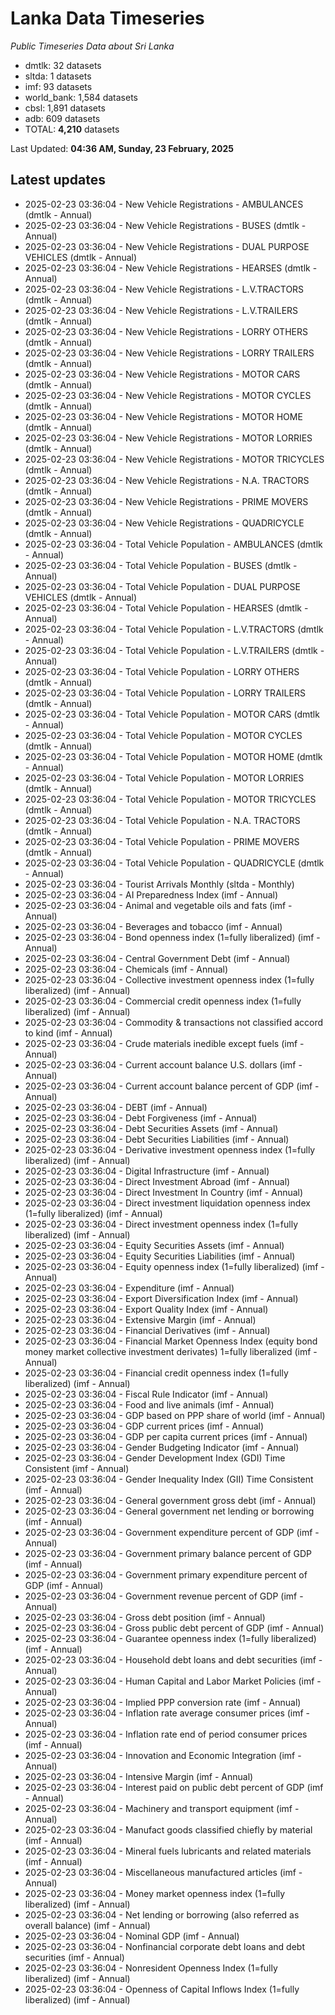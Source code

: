 # Lanka Data Timeseries
*Public Timeseries Data about Sri Lanka*

* dmtlk: 32 datasets
* sltda: 1 datasets
* imf: 93 datasets
* world_bank: 1,584 datasets
* cbsl: 1,891 datasets
* adb: 609 datasets
* TOTAL: **4,210** datasets

Last Updated: **04:36 AM, Sunday, 23 February, 2025**

## Latest updates

* 2025-02-23 03:36:04 - New Vehicle Registrations - AMBULANCES (dmtlk - Annual)
* 2025-02-23 03:36:04 - New Vehicle Registrations - BUSES (dmtlk - Annual)
* 2025-02-23 03:36:04 - New Vehicle Registrations - DUAL PURPOSE VEHICLES (dmtlk - Annual)
* 2025-02-23 03:36:04 - New Vehicle Registrations - HEARSES (dmtlk - Annual)
* 2025-02-23 03:36:04 - New Vehicle Registrations - L.V.TRACTORS (dmtlk - Annual)
* 2025-02-23 03:36:04 - New Vehicle Registrations - L.V.TRAILERS (dmtlk - Annual)
* 2025-02-23 03:36:04 - New Vehicle Registrations - LORRY OTHERS (dmtlk - Annual)
* 2025-02-23 03:36:04 - New Vehicle Registrations - LORRY TRAILERS (dmtlk - Annual)
* 2025-02-23 03:36:04 - New Vehicle Registrations - MOTOR CARS (dmtlk - Annual)
* 2025-02-23 03:36:04 - New Vehicle Registrations - MOTOR CYCLES (dmtlk - Annual)
* 2025-02-23 03:36:04 - New Vehicle Registrations - MOTOR HOME (dmtlk - Annual)
* 2025-02-23 03:36:04 - New Vehicle Registrations - MOTOR LORRIES (dmtlk - Annual)
* 2025-02-23 03:36:04 - New Vehicle Registrations - MOTOR TRICYCLES (dmtlk - Annual)
* 2025-02-23 03:36:04 - New Vehicle Registrations - N.A. TRACTORS (dmtlk - Annual)
* 2025-02-23 03:36:04 - New Vehicle Registrations - PRIME MOVERS (dmtlk - Annual)
* 2025-02-23 03:36:04 - New Vehicle Registrations - QUADRICYCLE (dmtlk - Annual)
* 2025-02-23 03:36:04 - Total Vehicle Population - AMBULANCES (dmtlk - Annual)
* 2025-02-23 03:36:04 - Total Vehicle Population - BUSES (dmtlk - Annual)
* 2025-02-23 03:36:04 - Total Vehicle Population - DUAL PURPOSE VEHICLES (dmtlk - Annual)
* 2025-02-23 03:36:04 - Total Vehicle Population - HEARSES (dmtlk - Annual)
* 2025-02-23 03:36:04 - Total Vehicle Population - L.V.TRACTORS (dmtlk - Annual)
* 2025-02-23 03:36:04 - Total Vehicle Population - L.V.TRAILERS (dmtlk - Annual)
* 2025-02-23 03:36:04 - Total Vehicle Population - LORRY OTHERS (dmtlk - Annual)
* 2025-02-23 03:36:04 - Total Vehicle Population - LORRY TRAILERS (dmtlk - Annual)
* 2025-02-23 03:36:04 - Total Vehicle Population - MOTOR CARS (dmtlk - Annual)
* 2025-02-23 03:36:04 - Total Vehicle Population - MOTOR CYCLES (dmtlk - Annual)
* 2025-02-23 03:36:04 - Total Vehicle Population - MOTOR HOME (dmtlk - Annual)
* 2025-02-23 03:36:04 - Total Vehicle Population - MOTOR LORRIES (dmtlk - Annual)
* 2025-02-23 03:36:04 - Total Vehicle Population - MOTOR TRICYCLES (dmtlk - Annual)
* 2025-02-23 03:36:04 - Total Vehicle Population - N.A. TRACTORS (dmtlk - Annual)
* 2025-02-23 03:36:04 - Total Vehicle Population - PRIME MOVERS (dmtlk - Annual)
* 2025-02-23 03:36:04 - Total Vehicle Population - QUADRICYCLE (dmtlk - Annual)
* 2025-02-23 03:36:04 - Tourist Arrivals Monthly (sltda - Monthly)
* 2025-02-23 03:36:04 - AI Preparedness Index (imf - Annual)
* 2025-02-23 03:36:04 - Animal and vegetable oils and fats (imf - Annual)
* 2025-02-23 03:36:04 - Beverages and tobacco (imf - Annual)
* 2025-02-23 03:36:04 - Bond openness index (1=fully liberalized) (imf - Annual)
* 2025-02-23 03:36:04 - Central Government Debt (imf - Annual)
* 2025-02-23 03:36:04 - Chemicals (imf - Annual)
* 2025-02-23 03:36:04 - Collective investment openness index (1=fully liberalized) (imf - Annual)
* 2025-02-23 03:36:04 - Commercial credit openness index (1=fully liberalized) (imf - Annual)
* 2025-02-23 03:36:04 - Commodity & transactions not classified accord to kind (imf - Annual)
* 2025-02-23 03:36:04 - Crude materials inedible except fuels (imf - Annual)
* 2025-02-23 03:36:04 - Current account balance U.S. dollars (imf - Annual)
* 2025-02-23 03:36:04 - Current account balance percent of GDP (imf - Annual)
* 2025-02-23 03:36:04 - DEBT (imf - Annual)
* 2025-02-23 03:36:04 - Debt Forgiveness (imf - Annual)
* 2025-02-23 03:36:04 - Debt Securities Assets (imf - Annual)
* 2025-02-23 03:36:04 - Debt Securities Liabilities (imf - Annual)
* 2025-02-23 03:36:04 - Derivative investment openness index (1=fully liberalized) (imf - Annual)
* 2025-02-23 03:36:04 - Digital Infrastructure (imf - Annual)
* 2025-02-23 03:36:04 - Direct Investment Abroad (imf - Annual)
* 2025-02-23 03:36:04 - Direct Investment In Country (imf - Annual)
* 2025-02-23 03:36:04 - Direct investment liquidation openness index (1=fully liberalized) (imf - Annual)
* 2025-02-23 03:36:04 - Direct investment openness index (1=fully liberalized) (imf - Annual)
* 2025-02-23 03:36:04 - Equity Securities Assets (imf - Annual)
* 2025-02-23 03:36:04 - Equity Securities Liabilities (imf - Annual)
* 2025-02-23 03:36:04 - Equity openness index (1=fully liberalized) (imf - Annual)
* 2025-02-23 03:36:04 - Expenditure (imf - Annual)
* 2025-02-23 03:36:04 - Export Diversification Index (imf - Annual)
* 2025-02-23 03:36:04 - Export Quality Index (imf - Annual)
* 2025-02-23 03:36:04 - Extensive Margin (imf - Annual)
* 2025-02-23 03:36:04 - Financial Derivatives (imf - Annual)
* 2025-02-23 03:36:04 - Financial Market Openness Index (equity bond money market collective investment derivates) 1=fully liberalized (imf - Annual)
* 2025-02-23 03:36:04 - Financial credit openness index (1=fully liberalized) (imf - Annual)
* 2025-02-23 03:36:04 - Fiscal Rule Indicator (imf - Annual)
* 2025-02-23 03:36:04 - Food and live animals (imf - Annual)
* 2025-02-23 03:36:04 - GDP based on PPP share of world (imf - Annual)
* 2025-02-23 03:36:04 - GDP current prices (imf - Annual)
* 2025-02-23 03:36:04 - GDP per capita current prices (imf - Annual)
* 2025-02-23 03:36:04 - Gender Budgeting Indicator (imf - Annual)
* 2025-02-23 03:36:04 - Gender Development Index (GDI) Time Consistent (imf - Annual)
* 2025-02-23 03:36:04 - Gender Inequality Index (GII) Time Consistent (imf - Annual)
* 2025-02-23 03:36:04 - General government gross debt (imf - Annual)
* 2025-02-23 03:36:04 - General government net lending or borrowing (imf - Annual)
* 2025-02-23 03:36:04 - Government expenditure percent of GDP (imf - Annual)
* 2025-02-23 03:36:04 - Government primary balance percent of GDP (imf - Annual)
* 2025-02-23 03:36:04 - Government primary expenditure percent of GDP (imf - Annual)
* 2025-02-23 03:36:04 - Government revenue percent of GDP (imf - Annual)
* 2025-02-23 03:36:04 - Gross debt position (imf - Annual)
* 2025-02-23 03:36:04 - Gross public debt percent of GDP (imf - Annual)
* 2025-02-23 03:36:04 - Guarantee openness index (1=fully liberalized) (imf - Annual)
* 2025-02-23 03:36:04 - Household debt loans and debt securities (imf - Annual)
* 2025-02-23 03:36:04 - Human Capital and Labor Market Policies (imf - Annual)
* 2025-02-23 03:36:04 - Implied PPP conversion rate (imf - Annual)
* 2025-02-23 03:36:04 - Inflation rate average consumer prices (imf - Annual)
* 2025-02-23 03:36:04 - Inflation rate end of period consumer prices (imf - Annual)
* 2025-02-23 03:36:04 - Innovation and Economic Integration (imf - Annual)
* 2025-02-23 03:36:04 - Intensive Margin (imf - Annual)
* 2025-02-23 03:36:04 - Interest paid on public debt percent of GDP (imf - Annual)
* 2025-02-23 03:36:04 - Machinery and transport equipment (imf - Annual)
* 2025-02-23 03:36:04 - Manufact goods classified chiefly by material (imf - Annual)
* 2025-02-23 03:36:04 - Mineral fuels lubricants and related materials (imf - Annual)
* 2025-02-23 03:36:04 - Miscellaneous manufactured articles (imf - Annual)
* 2025-02-23 03:36:04 - Money market openness index (1=fully liberalized) (imf - Annual)
* 2025-02-23 03:36:04 - Net lending or borrowing (also referred as overall balance) (imf - Annual)
* 2025-02-23 03:36:04 - Nominal GDP (imf - Annual)
* 2025-02-23 03:36:04 - Nonfinancial corporate debt loans and debt securities (imf - Annual)
* 2025-02-23 03:36:04 - Nonresident Openness Index (1=fully liberalized) (imf - Annual)
* 2025-02-23 03:36:04 - Openness of Capital Inflows Index (1=fully liberalized) (imf - Annual)
